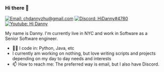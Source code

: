 ### Hi there 👋
[![Email: chdannyzhu@gmail.com](https://img.shields.io/badge/chdannyzhu@gmail.com-D14836?style=flat-square&logo=gmail&logoColor=white)](mailto:chdannyzhu@gmail.com)
[![Discord: HiDanny#4780](https://img.shields.io/badge/HiDanny%239992-%237289DA.svg?style=flat-square&logo=discord&logoColor=white)](https://discordapp.com)
[![Youtube: Hi Danny](https://img.shields.io/badge/Youtube-%23FF0000.svg?style=flat-square&logo=YouTube&logoColor=white)](https://www.youtube.com/channel/UCaOxFnznl_Q1xVPV8gHEZ5A)

My name is Danny. I'm currently live in NYC and work in Software as a Senior Software engineer. 
- 👨‍💻 I code in: Python, Java, etc
- I currently am working on nothing, but love writing scripts and projects depending on my day to day needs and interests
- 📫 How to reach me: The preferred way is email, but I also have Discord.

<!--
**HiDannyZ/HiDannyZ** is a ✨ _special_ ✨ repository because its `README.md` (this file) appears on your GitHub profile.

Here are some ideas to get you started:

- 🔭 I’m currently working on ...
- 🌱 I’m currently learning ...
- 👯 I’m looking to collaborate on ...
- 🤔 I’m looking for help with ...
- 💬 Ask me about ...
- 📫 How to reach me: ...
- 😄 Pronouns: ...
- ⚡ Fun fact: ...
-->

